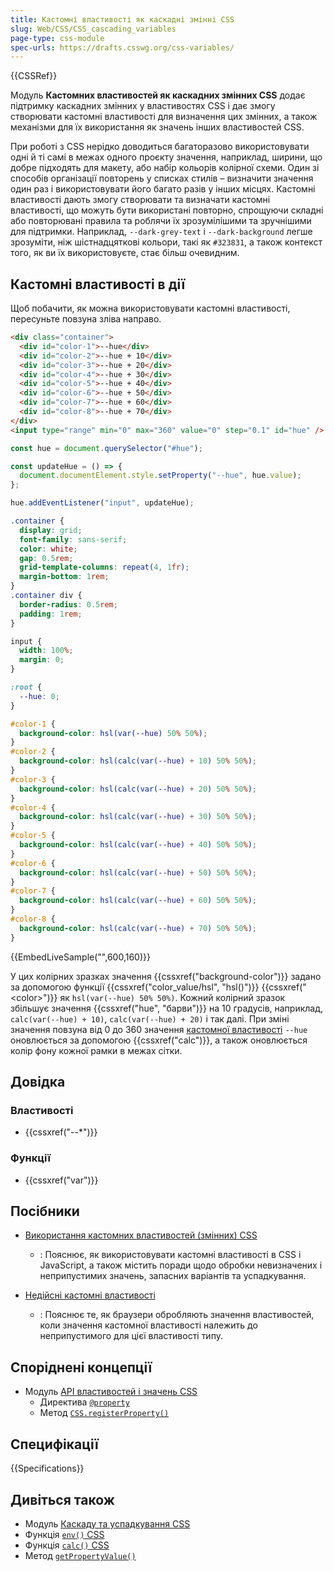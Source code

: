 ```yaml
---
title: Кастомні властивості як каскадні змінні CSS
slug: Web/CSS/CSS_cascading_variables
page-type: css-module
spec-urls: https://drafts.csswg.org/css-variables/
---
```


{{CSSRef}}

Модуль **Кастомних властивостей як каскадних змінних CSS** додає підтримку каскадних змінних у властивостях CSS і дає змогу створювати кастомні властивості для визначення цих змінних, а також механізми для їх використання як значень інших властивостей CSS.

При роботі з CSS нерідко доводиться багаторазово використовувати одні й ті самі в межах одного проєкту значення, наприклад, ширини, що добре підходять для макету, або набір кольорів колірної схеми.
Один зі способів організації повторень у списках стилів – визначити значення один раз і використовувати його багато разів у інших місцях.
Кастомні властивості дають змогу створювати та визначати кастомні властивості, що можуть бути використані повторно, спрощуючи складні або повторювані правила та роблячи їх зрозумілішими та зручнішими для підтримки.
Наприклад, `--dark-grey-text` і `--dark-background` легше зрозуміти, ніж шістнадцяткові кольори, такі як `#323831`, а також контекст того, як ви їх використовуєте, стає більш очевидним.

## Кастомні властивості в дії

Щоб побачити, як можна використовувати кастомні властивості, пересуньте повзуна зліва направо.

```html hidden
<div class="container">
  <div id="color-1">--hue</div>
  <div id="color-2">--hue + 10</div>
  <div id="color-3">--hue + 20</div>
  <div id="color-4">--hue + 30</div>
  <div id="color-5">--hue + 40</div>
  <div id="color-6">--hue + 50</div>
  <div id="color-7">--hue + 60</div>
  <div id="color-8">--hue + 70</div>
</div>
<input type="range" min="0" max="360" value="0" step="0.1" id="hue" />
```

```js hidden
const hue = document.querySelector("#hue");

const updateHue = () => {
  document.documentElement.style.setProperty("--hue", hue.value);
};

hue.addEventListener("input", updateHue);
```

```css hidden
.container {
  display: grid;
  font-family: sans-serif;
  color: white;
  gap: 0.5rem;
  grid-template-columns: repeat(4, 1fr);
  margin-bottom: 1rem;
}
.container div {
  border-radius: 0.5rem;
  padding: 1rem;
}

input {
  width: 100%;
  margin: 0;
}

:root {
  --hue: 0;
}

#color-1 {
  background-color: hsl(var(--hue) 50% 50%);
}
#color-2 {
  background-color: hsl(calc(var(--hue) + 10) 50% 50%);
}
#color-3 {
  background-color: hsl(calc(var(--hue) + 20) 50% 50%);
}
#color-4 {
  background-color: hsl(calc(var(--hue) + 30) 50% 50%);
}
#color-5 {
  background-color: hsl(calc(var(--hue) + 40) 50% 50%);
}
#color-6 {
  background-color: hsl(calc(var(--hue) + 50) 50% 50%);
}
#color-7 {
  background-color: hsl(calc(var(--hue) + 60) 50% 50%);
}
#color-8 {
  background-color: hsl(calc(var(--hue) + 70) 50% 50%);
}
```

{{EmbedLiveSample("",600,160)}}

У цих колірних зразках значення {{cssxref("background-color")}} задано за допомогою функції {{cssxref("color_value/hsl", "hsl()")}} {{cssxref("&lt;color&gt;")}} як `hsl(var(--hue) 50% 50%)`.
Кожний колірний зразок збільшує значення {{cssxref("hue", "барви")}} на 10 градусів, наприклад, `calc(var(--hue) + 10)`, `calc(var(--hue) + 20)` і так далі.
При зміні значення повзуна від 0 до 360 значення [кастомної властивості](/uk/docs/Web/CSS/--*) `--hue` оновлюється за допомогою {{cssxref("calc")}}, а також оновлюється колір фону кожної рамки в межах сітки.

## Довідка

### Властивості

- {{cssxref("--*")}}

### Функції

- {{cssxref("var")}}

## Посібники

- [Використання кастомних властивостей (змінних) CSS](/uk/docs/Web/CSS/Using_CSS_custom_properties)

  - : Пояснює, як використовувати кастомні властивості в CSS і JavaScript, а також містить поради щодо обробки невизначених і неприпустимих значень, запасних варіантів та успадкування.

- [Недійсні кастомні властивості](/uk/docs/Web/CSS/CSS_syntax/Error_handling#nediisni-kastomni-vlastyvosti)
  - : Пояснює те, як браузери обробляють значення властивостей, коли значення кастомної властивості належить до неприпустимого для цієї властивості типу.

## Споріднені концепції

- Модуль [API властивостей і значень CSS](/uk/docs/Web/CSS/CSS_properties_and_values_API)
  - Директива [`@property`](/uk/docs/Web/CSS/@property)
  - Метод [`CSS.registerProperty()`](/uk/docs/Web/API/CSS/registerProperty_static)

## Специфікації

{{Specifications}}

## Дивіться також

- Модуль [Каскаду та успадкування CSS](/uk/docs/Web/CSS/CSS_cascade)
- Функція [`env()` CSS](/uk/docs/Web/CSS/env)
- Функція [`calc()` CSS](/uk/docs/Web/CSS/calc)
- Метод [`getPropertyValue()`](/uk/docs/Web/API/CSSStyleDeclaration/getPropertyValue)
